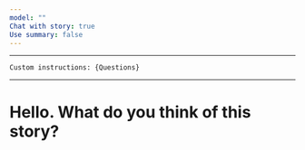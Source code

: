 ```yaml
---
model: ""
Chat with story: true
Use summary: false
---
```


----

```
Custom instructions: {Questions}
```

----

# Hello. What do you think of this story?